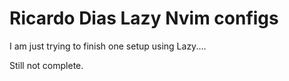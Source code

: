# Ricardo Dias Lazy Nvim configs

I am just trying to finish one setup using Lazy....

Still not complete.
